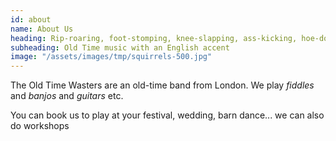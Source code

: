 ```yaml
---
id: about
name: About Us
heading: Rip-roaring, foot-stomping, knee-slapping, ass-kicking, hoe-downing, 
subheading: Old Time music with an English accent
image: "/assets/images/tmp/squirrels-500.jpg"
---
```


The Old Time Wasters are an old-time band from London. We play *fiddles* and *banjos* and *guitars* etc.

You can book us to play at your festival, wedding, barn dance... we can also do workshops
